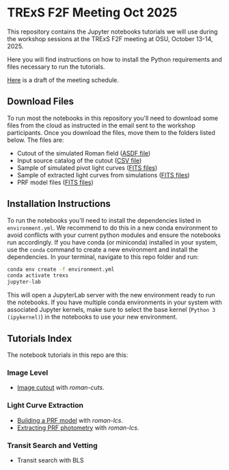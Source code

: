 # TRExS F2F Meeting Oct 2025

This repository contains the Jupyter notebooks tutorials we will use during the workshop sessions at the TRExS F2F meeting at OSU, October 13-14, 2025.

Here you will find instructions on how to install the Python requirements and files 
necessary to run the tutorials. 

[Here](data/TRExS_F2F_Meeting_schedule.pdf) is a draft of the meeting schedule.

## Download Files

To run most the notebooks in this repository you'll need to download some files from the
cloud as instructed in the email sent to the workshop participants. Once you download 
the files, move them to the folders listed below.
The files are:

- Cutout of the simulated Roman field ([ASDF file](data/dryrun_01/simulated_imgs/))
- Input source catalog of the cutout ([CSV file](data/dryrun_01/catalogs/TRExS_dryrun_01_MASTER_input_catalog_v1.1_cutout.csv))
- Sample of simulated pivot light curves ([FITS files](data/dryrun_01/lcs_pivot/))
- Sample of extracted light curves from simulations ([FITS files](data/dryrun_01/lcs_extracted/))
- PRF model files ([FITS files](data/dryrun_01/prf_models))

## Installation Instructions

To run the notebooks you'll need to install the dependencies listed in `environment.yml`.
We recommend to do this in a new conda environment to avoid conflicts with your current
python modules and ensure the notebooks run accordingly. If you have conda (or miniconda)
installed in your system, use the `conda` command to create a new environment and install
the dependencies. In your terminal, navigate to this repo folder and run:

```bash
conda env create -f environment.yml
conda activate trexs
jupyter-lab
```

This will open a JupyterLab server with the new environment ready to run the notebooks.
If you have multiple conda environments in your system with associated Jupyter kernels, make sure to select the base kernel (`Python 3 (ipykernel)`) in the notebooks to use your new environment.

## Tutorials Index

The notebook tutorials in this repo are this:

### Image Level

- [Image cutout](notebooks/image_cutout.ipynb) with *roman-cuts*.

### Light Curve Extraction

- [Building a PRF model](notebooks/lc_extraction_build_prf.ipynb) with *roman-lcs*.
- [Extracting PRF photometry](notebooks/lc_extraction_prf_phot.ipynb) with *roman-lcs*.

### Transit Search and Vetting

- Transit search with BLS